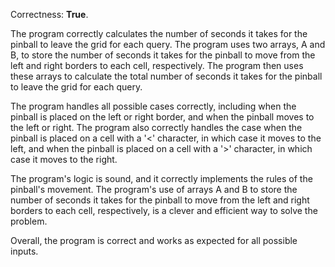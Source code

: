 Correctness: **True**.

The program correctly calculates the number of seconds it takes for the pinball to leave the grid for each query. The program uses two arrays, A and B, to store the number of seconds it takes for the pinball to move from the left and right borders to each cell, respectively. The program then uses these arrays to calculate the total number of seconds it takes for the pinball to leave the grid for each query.

The program handles all possible cases correctly, including when the pinball is placed on the left or right border, and when the pinball moves to the left or right. The program also correctly handles the case when the pinball is placed on a cell with a '<' character, in which case it moves to the left, and when the pinball is placed on a cell with a '>' character, in which case it moves to the right.

The program's logic is sound, and it correctly implements the rules of the pinball's movement. The program's use of arrays A and B to store the number of seconds it takes for the pinball to move from the left and right borders to each cell, respectively, is a clever and efficient way to solve the problem.

Overall, the program is correct and works as expected for all possible inputs.